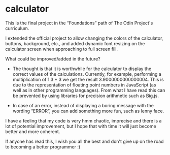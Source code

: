 # calculator

This is the final project in the “Foundations” path of The Odin Project's curriculum.

I extended the official project to allow changing the colors of the calculator, buttons, background, etc., and added dynamic font resizing on the calculator screen when approaching to full screen fill.

What could be improved/added in the future? 

* The thought is that it is worthwhile for the calculator to display the correct values of the calculations. Currently, for example, performing a multiplication of 1.3 * 3 we get the result 3.9000000000000004. This is due to the representation of floating point numbers in JavaScript (as well as in other programming languages). From what I have read this can be prevented by using libraries for precision arithmetic such as Big.js. 

* In case of an error, instead of displaying a boring message with the wording “ERROR”, you can add something more fun, such as lenny face.

I have a feeling that my code is very hmm chaotic, imprecise and there is a lot of potential improvement, but I hope that with time it will just become better and more coherent.

If anyone has read this, I wish you all the best and don't give up on the road to becoming a better programmer :)